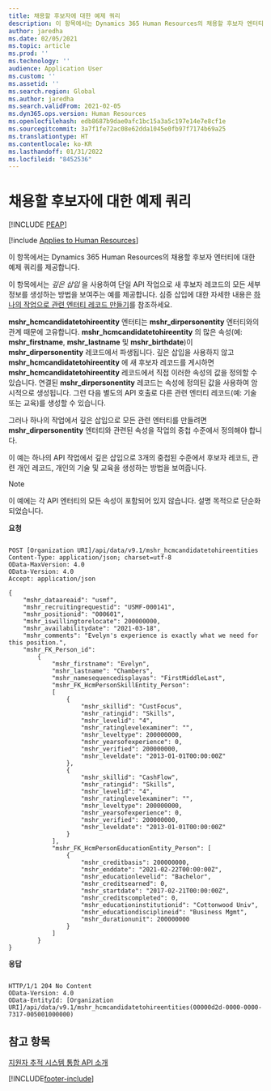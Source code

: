 ```yaml
---
title: 채용할 후보자에 대한 예제 쿼리
description: 이 항목에서는 Dynamics 365 Human Resources의 채용할 후보자 엔터티에 대한 예제 쿼리를 제공합니다.
author: jaredha
ms.date: 02/05/2021
ms.topic: article
ms.prod: ''
ms.technology: ''
audience: Application User
ms.custom: ''
ms.assetid: ''
ms.search.region: Global
ms.author: jaredha
ms.search.validFrom: 2021-02-05
ms.dyn365.ops.version: Human Resources
ms.openlocfilehash: edb8687b9dae0afc1bc15a3a5c197e14e7e8cf1e
ms.sourcegitcommit: 3a7f1fe72ac08e62dda1045e0fb97f7174b69a25
ms.translationtype: HT
ms.contentlocale: ko-KR
ms.lasthandoff: 01/31/2022
ms.locfileid: "8452536"
---
```

# <a name="example-query-for-candidate-to-hire"></a>채용할 후보자에 대한 예제 쿼리


[!INCLUDE [PEAP](../includes/peap-1.md)]

[!include [Applies to Human Resources](../includes/applies-to-hr.md)]

이 항목에서는 Dynamics 365 Human Resources의 채용할 후보자 엔터티에 대한 예제 쿼리를 제공합니다.

이 항목에서는 *깊은 삽입* 을 사용하여 단일 API 작업으로 새 후보자 레코드의 모든 세부 정보를 생성하는 방법을 보여주는 예를 제공합니다. 심증 삽입에 대한 자세한 내용은 [하나의 작업으로 관련 엔터티 레코드 만들기](/powerapps/developer/data-platform/webapi/create-entity-web-api#create-related-entity-records-in-one-operation)를 참조하세요.

**mshr_hcmcandidatetohireentity** 엔터티는 **mshr_dirpersonentity** 엔터티와의 관계 때문에 고유합니다. **mshr_hcmcandidatetohireentity** 의 많은 속성(예: **mshr_firstname**, **mshr_lastname** 및 **mshr_birthdate**)이 **mshr_dirpersonentity** 레코드에서 파생됩니다. 깊은 삽입을 사용하지 않고 **mshr_hcmcandidatetohireentity** 에 새 후보자 레코드를 게시하면 **mshr_hcmcandidatetohireentity** 레코드에서 직접 이러한 속성의 값을 정의할 수 있습니다. 연결된 **mshr_dirpersonentity** 레코드는 속성에 정의된 값을 사용하여 암시적으로 생성됩니다. 그런 다음 별도의 API 호출로 다른 관련 엔터티 레코드(예: 기술 또는 교육)를 생성할 수 있습니다.

그러나 하나의 작업에서 깊은 삽입으로 모든 관련 엔터티를 만들려면 **mshr_dirpersonentity** 엔터티와 관련된 속성을 작업의 중첩 수준에서 정의해야 합니다.

이 예는 하나의 API 작업에서 깊은 삽입으로 3개의 중첩된 수준에서 후보자 레코드, 관련 개인 레코드, 개인의 기술 및 교육을 생성하는 방법을 보여줍니다.

> [!NOTE]
> 이 예에는 각 API 엔터티의 모든 속성이 포함되어 있지 않습니다. 설명 목적으로 단순화되었습니다.

**요청**

```http

POST [Organization URI]/api/data/v9.1/mshr_hcmcandidatetohireentities
Content-Type: application/json; charset=utf-8
OData-MaxVersion: 4.0
OData-Version: 4.0
Accept: application/json

{
    "mshr_dataareaid": "usmf",
    "mshr_recruitingrequestid": "USMF-000141",
    "mshr_positionid": "000601",
    "mshr_iswillingtorelocate": 200000000,
    "mshr_availabilitydate": "2021-03-18",
    "mshr_comments": "Evelyn's experience is exactly what we need for this position.",
    "mshr_FK_Person_id":
        {
            "mshr_firstname": "Evelyn",
            "mshr_lastname": "Chambers",
            "mshr_namesequencedisplayas": "FirstMiddleLast",
            "mshr_FK_HcmPersonSkillEntity_Person":
            [
                {
                    "mshr_skillid": "CustFocus",
                    "mshr_ratingid": "Skills",
                    "mshr_levelid": "4",
                    "mshr_ratinglevelexaminer": "",
                    "mshr_leveltype": 200000000,
                    "mshr_yearsofexperience": 0,
                    "mshr_verified": 200000000,
                    "mshr_leveldate": "2013-01-01T00:00:00Z"
                },
                {
                    "mshr_skillid": "CashFlow",
                    "mshr_ratingid": "Skills",
                    "mshr_levelid": "4",
                    "mshr_ratinglevelexaminer": "",
                    "mshr_leveltype": 200000000,
                    "mshr_yearsofexperience": 0,
                    "mshr_verified": 200000000,
                    "mshr_leveldate": "2013-01-01T00:00:00Z"
                }
            ],
            "mshr_FK_HcmPersonEducationEntity_Person": [
                {
                    "mshr_creditbasis": 200000000,
                    "mshr_enddate": "2021-02-22T00:00:00Z",
                    "mshr_educationlevelid": "Bachelor",
                    "mshr_creditsearned": 0,
                    "mshr_startdate": "2017-02-21T00:00:00Z",
                    "mshr_creditscompleted": 0,
                    "mshr_educationinstitutionid": "Cottonwood Univ",
                    "mshr_educationdisciplineid": "Business Mgmt",
                    "mshr_durationunit": 200000000
                }              
            ]
        }
}
```

**응답**

```http

HTTP/1/1 204 No Content
OData-Version: 4.0
OData-EntityId: [Organization URI]/api/data/v9.1/mshr_hcmcandidatetohireentities(00000d2d-0000-0000-7317-005001000000)

```

## <a name="see-also"></a>참고 항목

[지원자 추적 시스템 통합 API 소개](hr-admin-integration-ats-api-introduction.md)<br>


[!INCLUDE[footer-include](../includes/footer-banner.md)]

